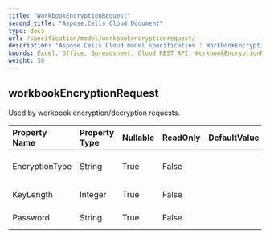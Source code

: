 ```yaml
---
title: "WorkbookEncryptionRequest"
second_title: "Aspose.Cells Cloud Document"
type: docs
url: /specification/model/workbookencryptionrequest/
description: "Aspose.Cells Cloud model specification : WorkbookEncryptionRequest. Effortlessly handle Excel and other spreadsheet documents with features like opening, generating, editing, splitting, merging, comparing, and converting."
kwords: Excel, Office, Spreadsheet, Cloud REST API, WorkbookEncryptionRequest
weight: 50
---
```


## **workbookEncryptionRequest**

Used by workbook encryption/decryption requests. 

| Property Name | Property Type | Nullable |  ReadOnly | DefaultValue | Description | 
| :- | :- | :- |:- |  :- | :- |
| EncryptionType | String | True |  False |  | Workbook encription type. |  
| KeyLength | Integer | True |  False |  | Encription key length. |  
| Password | String | True |  False |  | Encription password. |  

